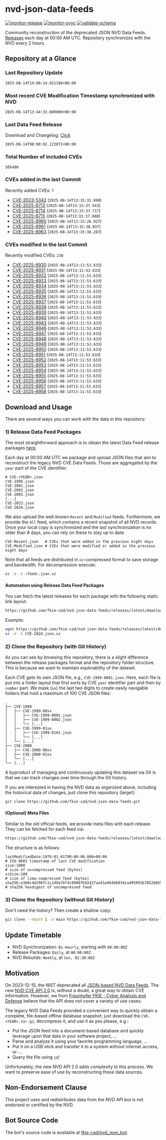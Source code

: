 # nvd-json-data-feeds

[![monitor-release](https://github.com/fkie-cad/nvd-json-data-feeds/actions/workflows/monitor_release.yml/badge.svg)](https://github.com/fkie-cad/nvd-json-data-feeds/actions/workflows/monitor_release.yml)
[![monitor-sync](https://github.com/fkie-cad/nvd-json-data-feeds/actions/workflows/monitor_sync.yml/badge.svg)](https://github.com/fkie-cad/nvd-json-data-feeds/actions/workflows/monitor_sync.yml)
[![validate-schema](https://github.com/fkie-cad/nvd-json-data-feeds/actions/workflows/validate_schema.yml/badge.svg)](https://github.com/fkie-cad/nvd-json-data-feeds/actions/workflows/validate_schema.yml)

Community reconstruction of the deprecated JSON NVD Data Feeds.
[Releases](https://github.com/fkie-cad/nvd-json-data-feeds/releases/latest) each day at 00:00 AM UTC.
Repository synchronizes with the NVD every 2 hours.

## Repository at a Glance

### Last Repository Update

```plain
2025-08-14T14:00:14.021196+00:00
```

### Most recent CVE Modification Timestamp synchronized with NVD

```plain
2025-08-14T13:44:33.600000+00:00
```

### Last Data Feed Release

Download and Changelog: [Click](https://github.com/fkie-cad/nvd-json-data-feeds/releases/latest)

```plain
2025-08-14T00:00:02.123072+00:00
```

### Total Number of included CVEs

```plain
305490
```

### CVEs added in the last Commit

Recently added CVEs: `7`

- [CVE-2023-5342](CVE-2023/CVE-2023-53xx/CVE-2023-5342.json) (`2025-08-14T13:15:32.890`)
- [CVE-2025-8713](CVE-2025/CVE-2025-87xx/CVE-2025-8713.json) (`2025-08-14T13:15:37.543`)
- [CVE-2025-8714](CVE-2025/CVE-2025-87xx/CVE-2025-8714.json) (`2025-08-14T13:15:37.717`)
- [CVE-2025-8715](CVE-2025/CVE-2025-87xx/CVE-2025-8715.json) (`2025-08-14T13:15:37.880`)
- [CVE-2025-8960](CVE-2025/CVE-2025-89xx/CVE-2025-8960.json) (`2025-08-14T12:15:26.927`)
- [CVE-2025-8961](CVE-2025/CVE-2025-89xx/CVE-2025-8961.json) (`2025-08-14T13:15:38.037`)
- [CVE-2025-8963](CVE-2025/CVE-2025-89xx/CVE-2025-8963.json) (`2025-08-14T13:15:38.287`)


### CVEs modified in the last Commit

Recently modified CVEs: `230`

- [CVE-2025-8930](CVE-2025/CVE-2025-89xx/CVE-2025-8930.json) (`2025-08-14T13:11:53.633`)
- [CVE-2025-8931](CVE-2025/CVE-2025-89xx/CVE-2025-8931.json) (`2025-08-14T13:11:53.633`)
- [CVE-2025-8932](CVE-2025/CVE-2025-89xx/CVE-2025-8932.json) (`2025-08-14T13:11:53.633`)
- [CVE-2025-8933](CVE-2025/CVE-2025-89xx/CVE-2025-8933.json) (`2025-08-14T13:11:53.633`)
- [CVE-2025-8934](CVE-2025/CVE-2025-89xx/CVE-2025-8934.json) (`2025-08-14T13:11:53.633`)
- [CVE-2025-8935](CVE-2025/CVE-2025-89xx/CVE-2025-8935.json) (`2025-08-14T13:11:53.633`)
- [CVE-2025-8936](CVE-2025/CVE-2025-89xx/CVE-2025-8936.json) (`2025-08-14T13:11:53.633`)
- [CVE-2025-8937](CVE-2025/CVE-2025-89xx/CVE-2025-8937.json) (`2025-08-14T13:11:53.633`)
- [CVE-2025-8938](CVE-2025/CVE-2025-89xx/CVE-2025-8938.json) (`2025-08-14T13:11:53.633`)
- [CVE-2025-8939](CVE-2025/CVE-2025-89xx/CVE-2025-8939.json) (`2025-08-14T13:11:53.633`)
- [CVE-2025-8940](CVE-2025/CVE-2025-89xx/CVE-2025-8940.json) (`2025-08-14T13:11:53.633`)
- [CVE-2025-8943](CVE-2025/CVE-2025-89xx/CVE-2025-8943.json) (`2025-08-14T13:11:53.633`)
- [CVE-2025-8946](CVE-2025/CVE-2025-89xx/CVE-2025-8946.json) (`2025-08-14T13:11:53.633`)
- [CVE-2025-8947](CVE-2025/CVE-2025-89xx/CVE-2025-8947.json) (`2025-08-14T13:11:53.633`)
- [CVE-2025-8948](CVE-2025/CVE-2025-89xx/CVE-2025-8948.json) (`2025-08-14T13:11:53.633`)
- [CVE-2025-8949](CVE-2025/CVE-2025-89xx/CVE-2025-8949.json) (`2025-08-14T13:11:53.633`)
- [CVE-2025-8950](CVE-2025/CVE-2025-89xx/CVE-2025-8950.json) (`2025-08-14T13:11:53.633`)
- [CVE-2025-8951](CVE-2025/CVE-2025-89xx/CVE-2025-8951.json) (`2025-08-14T13:11:53.633`)
- [CVE-2025-8952](CVE-2025/CVE-2025-89xx/CVE-2025-8952.json) (`2025-08-14T13:11:53.633`)
- [CVE-2025-8953](CVE-2025/CVE-2025-89xx/CVE-2025-8953.json) (`2025-08-14T13:11:53.633`)
- [CVE-2025-8954](CVE-2025/CVE-2025-89xx/CVE-2025-8954.json) (`2025-08-14T13:11:53.633`)
- [CVE-2025-8955](CVE-2025/CVE-2025-89xx/CVE-2025-8955.json) (`2025-08-14T13:11:53.633`)
- [CVE-2025-8956](CVE-2025/CVE-2025-89xx/CVE-2025-8956.json) (`2025-08-14T13:11:53.633`)
- [CVE-2025-8957](CVE-2025/CVE-2025-89xx/CVE-2025-8957.json) (`2025-08-14T13:11:53.633`)
- [CVE-2025-8958](CVE-2025/CVE-2025-89xx/CVE-2025-8958.json) (`2025-08-14T13:11:53.633`)


## Download and Usage

There are several ways you can work with the data in this repository:

### 1) Release Data Feed Packages

The most straightforward approach is to obtain the latest Data Feed release packages [here](https://github.com/fkie-cad/nvd-json-data-feeds/releases/latest).

Each day at 00:00 AM UTC we package and upload JSON files that aim to reconstruct the legacy NVD CVE Data Feeds.
Those are aggregated by the `year` part of the CVE identifier:

```
# CVE-<YEAR>.json
CVE-1999.json
CVE-2001.json
CVE-2002.json
CVE-2003.json
[...]
CVE-2023.json
CVE-2024.json
```

We also upload the well-known `Recent` and `Modified` feeds.
Furthermore, we provide the `All` feed, which contains a recent snapshot of all NVD records.
Once your local copy is synchronized and the last synchronization is no older than 8 days, you can rely on these to stay up to date:

```plain
CVE-Recent.json   # CVEs that were added in the previous eight days
CVE-Modified.json # CVEs that were modified or added in the previous eight days
```

Note that all feeds are distributed in `xz`-compressed format to save storage and bandwidth.
For decompression execute:

```sh
xz -d -k <feed>.json.xz
```

#### Automation using Release Data Feed Packages

You can fetch the latest releases for each package with the following static link layout:

```sh
https://github.com/fkie-cad/nvd-json-data-feeds/releases/latest/download/CVE-<YEAR>.json.xz
```

Example:

```sh
wget https://github.com/fkie-cad/nvd-json-data-feeds/releases/latest/download/CVE-2024.json.xz
xz -d -k CVE-2024.json.xz
```

### 2) Clone the Repository (with Git History)

As you can see by browsing this repository, there is a slight difference between the release packages format and the repository folder structure.
This is because we want to maintain explorability of the dataset.

Each CVE gets its own JSON file, e.g., `CVE-1999-0001.json`.
Here, each file is put into a folder layout that first sorts by CVE `year` identifier part and then by `number` part.
We mask (`xx`) the last two digits to create easily navigable folders that hold a maximum of 100 CVE JSON files:

```plain
.
├── CVE-1999
│   ├── CVE-1999-00xx
│   │   ├── CVE-1999-0001.json
│   │   ├── CVE-1999-0002.json
│   │   └── [...]
│   ├── CVE-1999-01xx
│   │   ├── CVE-1999-0101.json
│   │   └── [...]
│   └── [...]
├── CVE-2000
│   ├── CVE-2000-00xx
│   ├── CVE-2000-01xx
│   └── [...]
└── [...]
```

A byproduct of managing and continuously updating this dataset via Git is that we can track changes over time through the Git history.

If you are interested in having the NVD data as organized above, including the historical data of changes, just clone this repository (large!):

```sh
git clone https://github.com/fkie-cad/nvd-json-data-feeds.git
```

#### (Optional) Meta Files

Similar to the old official feeds, we provide meta files with each release. They can be fetched for each feed via:

```sh
https://github.com/fkie-cad/nvd-json-data-feeds/releases/latest/download/CVE-<YEAR>.meta
```

The structure is as follows:

```plain
lastModifiedDate:1970-01-01T00:00:00.000+00:00                          # ISO 8601 timestamp of last CVE modification
size:1000                                                               # size of uncompressed feed (bytes)
xzSize:100                                                              # size of lzma-compressed feed (bytes)
sha256:e3b0c44298fc1c149afbf4c8996fb92427ae41e4649b934ca495991b7852b855 # sha256 hexdigest of uncompressed feed
```

### 3) Clone the Repository (without Git History)

Don't need the history? Then create a shallow copy:

```sh
git clone --depth 1 -b main https://github.com/fkie-cad/nvd-json-data-feeds.git
```


## Update Timetable

* NVD Synchronization: `Bi-Hourly`, starting with `00:00:00Z`
* Release Packages: `Daily`, at `00:00:00Z`
* NVD Rebuilds: `Weekly`, at `Sun, 02:30:00Z`


## Motivation

On 2023-12-15, the NIST deprecated all [JSON-based NVD Data Feeds](https://nvd.nist.gov/vuln/data-feeds#divRetirementBanner-1).
The new [NVD CVE API 2.0](https://nvd.nist.gov/developers/vulnerabilities) is, without a doubt, a great way to obtain CVE information.
However, we from [Fraunhofer FKIE - Cyber Analysis and Defense](https://www.fkie.fraunhofer.de/en/departments/cad.html) believe that the API does not cover a variety of use cases.

The legacy NVD Data Feeds provided a convenient way to quickly obtain a complete, file-based offline database snapshot; just download the `CVE-<YEAR>.tar.gz`, decompress it, and use it as you please, e.g.:

- Put the JSON feed into a document-based database and quickly leverage upon that data in your software project, ...
- Parse and analyze it using your favorite programming language, ...
- Put it on a USB stick and transfer it to a system without internet access, or ...
- Query the file using `jq`!

Unfortunately, the new NVD API 2.0 adds complexity to this process.
We want to preserve ease of use by reconstructing these data sources.

## Non-Endorsement Clause

This project uses and redistributes data from the NVD API but is not endorsed or certified by the NVD.

## Bot Source Code

The bot's source code is available at [fkie-cad/nvd\_json\_bot](https://github.com/fkie-cad/nvd_json_bot).